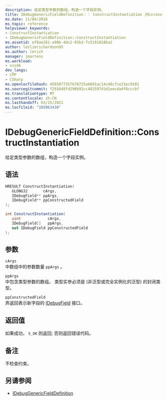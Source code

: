 ```yaml
---
description: 给定类型参数的数组，构造一个字段实例。
title: IDebugGenericFieldDefinition：： ConstructInstantiation |Microsoft Docs
ms.date: 11/04/2016
ms.topic: reference
helpviewer_keywords:
- ConstructInstantiation
- IDebugGenericFieldDefinition::ConstructInstantiation
ms.assetid: ef8ae261-a98b-4dc2-93b3-7c5191818ba2
author: leslierichardson95
ms.author: lerich
manager: jmartens
ms.workload:
- vssdk
dev_langs:
- CPP
- CSharp
ms.openlocfilehash: 4565077357678725a6601ac14c48cfce21ec9101
ms.sourcegitcommit: f2916d8fd296b92cc402597d1d1eecda4f6cccbf
ms.translationtype: MT
ms.contentlocale: zh-CN
ms.lasthandoff: 03/25/2021
ms.locfileid: "105063430"
---
```

# <a name="idebuggenericfielddefinitionconstructinstantiation"></a>IDebugGenericFieldDefinition::ConstructInstantiation
给定类型参数的数组，构造一个字段实例。

## <a name="syntax"></a>语法

```cpp
HRESULT ConstructInstantiation(
   ULONG32       cArgs,
   IDebugField** ppArgs,
   IDebugField** ppConstructedField
);
```

```csharp
int ConstructInstantiation(
   uint            cArgs,
   IDebugField[]   ppArgs,
   out IDebugField ppConstructedField
);
```

## <a name="parameters"></a>参数
`cArgs`\
中数组中的参数数量 `ppArgs` 。

`ppArgs`\
中包含类型参数的数组。 类型实参必须是 (非泛型或完全实例化的泛型) 的封闭类型。

`ppConstructedField`\
弄返回表示新字段的 [IDebugField](../../../extensibility/debugger/reference/idebugfield.md) 接口。

## <a name="return-value"></a>返回值
 如果成功， `S_OK` 则返回; 否则返回错误代码。

## <a name="remarks"></a>备注
 不检查约束。

## <a name="see-also"></a>另请参阅
- [IDebugGenericFieldDefinition](../../../extensibility/debugger/reference/idebuggenericfielddefinition.md)
